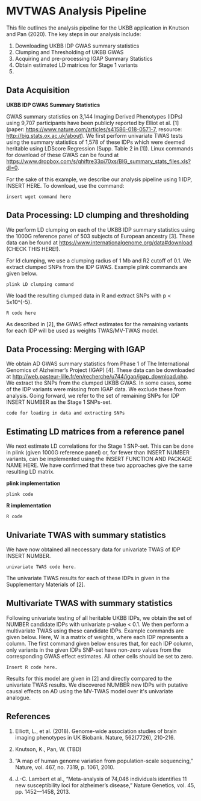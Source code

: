 # MVTWAS Analysis Pipeline

This file outlines the analysis pipeline for the UKBB application in Knutson and Pan (2020). The key steps in our analysis include:

1. Downloading UKBB IDP GWAS summary statistics
2. Clumping and Thresholding of UKBB GWAS 
3. Acquiring and pre-processing IGAP Summary Statistics
4. Obtain estimated LD matrices for Stage 1 variants
5. 

## Data Acquisition

**UKBB IDP GWAS Summary Statistics**

GWAS summary statistics on 3,144 Imaging Derived Phenotypes (IDPs) using 9,707 participants have been publicly reported by Elliot et al. [1] (paper: https://www.nature.com/articles/s41586-018-0571-7, resource: http://big.stats.ox.ac.uk/about). We first perform univariate TWAS tests using the summary statistics of 1,578 of these IDPs which were deemed heritable using LDScore Regression (Supp. Table 2 in [1]). Linux commands for download of these GWAS can be found at https://www.dropbox.com/s/qhiftre33pi70xs/BIG_summary_stats_files.xls?dl=0. 

For the sake of this example, we describe our analysis pipeline using 1 IDP, INSERT HERE. To download, use the command:

```
insert wget command here
```

## Data Processing: LD clumping and thresholding

We perform LD clumping on each of the UKBB IDP summary statistics using the 1000G reference panel of 503 subjects of European ancestry [3]. These data can be found at https://www.internationalgenome.org/data#download (CHECK THIS HERE!).

For ld clumping, we use a clumping radius of 1 Mb and R2 cutoff of 0.1. We extract clumped SNPs from the IDP GWAS. Example plink commands are given below.

```
plink LD clumping command
```

We load the resulting clumped data in R and extract SNPs with p < 5x10^{-5}. 

```
R code here
```

As described in [2], the GWAS effect estimates for the remaining variants for each IDP will be used as weights TWAS/MV-TWAS model. 

## Data Processing: Merging with IGAP

We obtain AD GWAS summary statistics from Phase 1 of The International Genomics of Alzheimer’s Project (IGAP) [4]. These data can be downloaded at http://web.pasteur-lille.fr/en/recherche/u744/igap/igap_download.php. We extract the SNPs from the clumped UKBB GWAS. In some cases, some of the IDP variants were missing from IGAP data. We exclude these from analysis. Going forward, we refer to the set of remaining SNPs for IDP INSERT NUMBER as the Stage 1 SNPs-set. 

```
code for loading in data and extracting SNPs
```


## Estimating LD matrices from a reference panel

We next estimate LD correlations for the Stage 1 SNP-set. This can be done in plink (given 1000G reference panel) or, for fewer than INSERT NUMBER variants, can be implemented using the INSERT FUNCTION AND PACKAGE NAME HERE. We have confirmed that these two approaches give the same resulting LD matrix.

**plink implementation**
```
plink code
```
**R implementation**
```
R code
```

## Univariate TWAS with summary statistics

We have now obtained all neccessary data for univariate TWAS of IDP INSERT NUMBER. 

```
univariate TWAS code here.
```

The univariate TWAS results for each of these IDPs in given in the Supplementary Materials of [2]. 

## Multivariate TWAS with summary statistics

Following univariate testing of all heritable UKBB IDPs, we obtain the set of NUMBER candidate IDPs with univariate p-value < 0.1. We then perform a multivariate TWAS using these candidate IDPs. Example commands are given below. Here, W is a matrix of weights, where each IDP represents a column. The first command given below ensures that, for each IDP column, only variants in the given IDPs SNP-set have non-zero values from the corresponding GWAS effect estimates. All other cells should be set to zero.  

```
Insert R code here.
```

Results for this model are given in [2] and directly compared to the univariate TWAS results. We discovered NUMBER new IDPs with putative causal effects on AD using the MV-TWAS model over it's univariate analogue.  

## References

1. Elliott, L., et al. (2018). Genome-wide association studies of brain imaging phenotypes in UK Biobank. Nature, 562(7726), 210-216.

2. Knutson, K., Pan, W. (TBD) 

3. “A map of human genome variation from population-scale sequencing,” Nature, vol. 467, no. 7319, p. 1061, 2010.

4. J.-C. Lambert et al., “Meta-analysis of 74,046 individuals identifies 11 new susceptibility loci for alzheimer’s disease,” Nature Genetics, vol. 45, pp. 1452––1458, 2013.
